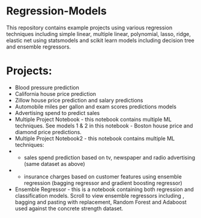 # Regression-Models
This repository contains example projects using various regression techniques including simple linear, multiple linear, polynomial, lasso, ridge, elastic net using statsmodels and scikit learn models including decision tree and ensemble regressors.

# Projects:
* Blood pressure prediction
* California house price prediction
* Zillow house price prediction and salary predictions
* Automobile miles per gallon and exam scores predictions models
* Advertising spend to predict sales
* Multiple Project Notebook - this notebook contains multiple ML techniques. See models 1 & 2 in this notebook - Boston house price and diamond price predictions.
* Multiple Project Notebook2 - this notebook contains multiple ML techniques:
* - sales spend prediction based on tv, newspaper and radio advertising (same dataset as above)
* - insurance charges based on customer features using ensemble regression (bagging regressor and gradient boosting regressor)
* Ensemble Regressor - this is a notebook containing both regression and classification models. Scroll to view ensemble regressors including , bagging and pasting with replacement, Random Forest and Adaboost used against the concrete strength dataset.
